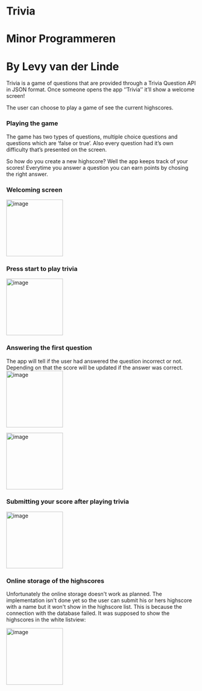 # Trivia
# Minor Programmeren
# By Levy van der Linde

Trivia is a game of questions that are provided through a Trivia Question API in JSON format.
Once someone opens the app ‘’Trivia’’ it’ll show a welcome screen! 

The user can choose to play a game  of see the current highscores.

### Playing the game

The game has two types of questions, multiple choice questions and questions which are ‘false or true’.
Also every question had it’s own difficulty that’s presented on the screen.

So how do you create a new highscore? Well the app keeps track of your scores! Everytime you answer a question you can earn points by chosing the right answer.

### Welcoming screen

<img width="150" alt="image" src="https://user-images.githubusercontent.com/47352487/58593338-e9abb780-826a-11e9-91b3-8fa77a412657.png">

### Press start to play trivia

<img width="150" alt="image" src="https://user-images.githubusercontent.com/47352487/58593374-0647ef80-826b-11e9-803f-4922fdef59c5.png">

### Answering the first question
The app will tell if the user had answered the question incorrect or not. Depending on that the score will be updated if the answer was correct.
<img width="150" alt="image" src="https://user-images.githubusercontent.com/47352487/58593409-15c73880-826b-11e9-8fb5-2f5c4e73232d.png">

<img width="150" alt="image" src="https://user-images.githubusercontent.com/47352487/58593446-2b3c6280-826b-11e9-92c6-cb7dafc696f7.png">

### Submitting your score after playing trivia

<img width="150" alt="image" src="https://user-images.githubusercontent.com/47352487/58593537-6e96d100-826b-11e9-94e3-0e0b105a3430.png">

### Online storage of the highscores
Unfortunately the online storage doesn't work as planned. The implementation isn't done yet so the user can submit his or hers highscore with a name but it won't show in the highscore list. This is because the connection with the database failed.
It was supposed to show the highscores in the white listview:

<img width="150" alt="image" src="https://user-images.githubusercontent.com/47352487/58593640-bfa6c500-826b-11e9-9151-df1f33f33f28.png">
